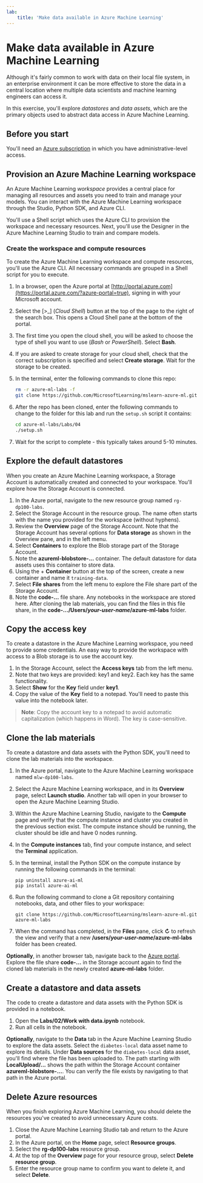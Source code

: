 ```yaml
---
lab:
    title: 'Make data available in Azure Machine Learning'
---
```


# Make data available in Azure Machine Learning

Although it's fairly common to work with data on their local file system, in an enterprise environment it can be more effective to store the data in a central location where multiple data scientists and machine learning engineers can access it.

In this exercise, you'll explore *datastores* and *data assets*, which are the primary objects used to abstract data access in Azure Machine Learning.

## Before you start

You'll need an [Azure subscription](https://azure.microsoft.com/free) in which you have administrative-level access.

## Provision an Azure Machine Learning workspace

An Azure Machine Learning *workspace* provides a central place for managing all resources and assets you need to train and manage your models. You can interact with the Azure Machine Learning workspace through the Studio, Python SDK, and Azure CLI. 

You'll use a Shell script which uses the Azure CLI to provision the workspace and necessary resources. Next, you'll use the Designer in the Azure Machine Learning Studio to train and compare models.

### Create the workspace and compute resources

To create the Azure Machine Learning workspace and compute resources, you'll use the Azure CLI. All necessary commands are grouped in a Shell script for you to execute.
1. In a browser, open the Azure portal at [http://portal.azure.com](https://portal.azure.com/?azure-portal=true), signing in with your Microsoft account.
1. Select the [>_] (*Cloud Shell*) button at the top of the page to the right of the search box. This opens a Cloud Shell pane at the bottom of the portal.
1. The first time you open the cloud shell, you will be asked to choose the type of shell you want to use (*Bash* or *PowerShell*). Select **Bash**.
1. If you are asked to create storage for your cloud shell, check that the correct subscription is specified and select **Create storage**. Wait for the storage to be created.
1. In the terminal, enter the following commands to clone this repo:

    ```bash
    rm -r azure-ml-labs -f
    git clone https://github.com/MicrosoftLearning/mslearn-azure-ml.git azure-ml-labs
    ```

1. After the repo has been cloned, enter the following commands to change to the folder for this lab and run the `setup.sh` script it contains:

    ```bash
    cd azure-ml-labs/Labs/04
    ./setup.sh
    ```

1. Wait for the script to complete - this typically takes around 5-10 minutes. 

## Explore the default datastores

When you create an Azure Machine Learning workspace, a Storage Account is automatically created and connected to your workspace. You'll explore how the Storage Account is connected.

1. In the Azure portal, navigate to the new resource group named `rg-dp100-labs`.
1. Select the Storage Account in the resource group. The name often starts with the name you provided for the workspace (without hyphens).
1. Review the **Overview** page of the Storage Account. Note that the Storage Account has several options for **Data storage** as shown in the Overview pane, and in the left menu.
1. Select **Containers** to explore the Blob storage part of the Storage Account. 
1. Note the **azureml-blobstore-...** container. The default datastore for data assets uses this container to store data. 
1. Using the &#43; **Container** button at the top of the screen, create a new container and name it `training-data`. 
1. Select **File shares** from the left menu to explore the File share part of the Storage Account.
1. Note the **code-...** file share. Any notebooks in the workspace are stored here. After cloning the lab materials, you can find the files in this file share, in the **code-.../Users/*your-user-name*/azure-ml-labs** folder.

## Copy the access key

To create a datastore in the Azure Machine Learning workspace, you need to provide some credentials. An easy way to provide the workspace with access to a Blob storage is to use the account key.

1. In the Storage Account, select the **Access keys** tab from the left menu.
1. Note that two keys are provided: key1 and key2. Each key has the same functionality. 
1. Select **Show** for the **Key** field under **key1**.
1. Copy the value of the **Key** field to a notepad. You'll need to paste this value into the notebook later. 

> **Note**:
> Copy the account key to a notepad to avoid automatic capitalization (which happens in Word). The key is case-sensitive.

## Clone the lab materials

To create a datastore and data assets with the Python SDK, you'll need to clone the lab materials into the workspace.

1. In the Azure portal, navigate to the Azure Machine Learning workspace named `mlw-dp100-labs`.
1. Select the Azure Machine Learning workspace, and in its **Overview** page, select **Launch studio**. Another tab will open in your browser to open the Azure Machine Learning Studio.
1. Within the Azure Machine Learning Studio, navigate to the **Compute** page and verify that the compute instance and cluster you created in the previous section exist. The compute instance should be running, the cluster should be idle and have 0 nodes running.
1. In the **Compute instances** tab, find your compute instance, and select the **Terminal** application.
1. In the terminal, install the Python SDK on the compute instance by running the following commands in the terminal:
    
    ```
    pip uninstall azure-ai-ml
    pip install azure-ai-ml
    ```

1. Run the following command to clone a Git repository containing notebooks, data, and other files to your workspace:
    
    ```
    git clone https://github.com/MicrosoftLearning/mslearn-azure-ml.git azure-ml-labs
    ```
 
1. When the command has completed, in the **Files** pane, click **&#8635;** to refresh the view and verify that a new **/users/*your-user-name*/azure-ml-labs** folder has been created. 

**Optionally**, in another browser tab, navigate back to the [Azure portal](https://portal.azure.com). Explore the file share **code-...** in the Storage account again to find the cloned lab materials in the newly created **azure-ml-labs** folder.

## Create a datastore and data assets

The code to create a datastore and data assets with the Python SDK is provided in a notebook.

1. Open the **Labs/02/Work with data.ipynb** notebook.
1. Run all cells in the notebook.

**Optionally**, navigate to the **Data** tab in the Azure Machine Learning Studio to explore the data assets. Select the `diabetes-local` data asset name to explore its details. Under **Data sources** for the `diabetes-local` data asset, you'll find where the file has been uploaded to. The path starting with **LocalUpload/...** shows the path within the Storage Account container **azureml-blobstore-...**. You can verify the file exists by navigating to that path in the Azure portal.

## Delete Azure resources

When you finish exploring Azure Machine Learning, you should delete the resources you've created to avoid unnecessary Azure costs.

1. Close the Azure Machine Learning Studio tab and return to the Azure portal.
1. In the Azure portal, on the **Home** page, select **Resource groups**.
1. Select the **rg-dp100-labs** resource group.
1. At the top of the **Overview** page for your resource group, select **Delete resource group**. 
1. Enter the resource group name to confirm you want to delete it, and select **Delete**.
